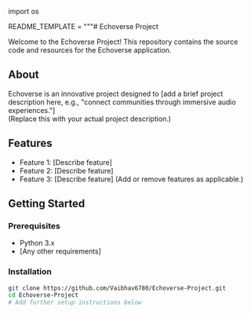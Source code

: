 import os

README_TEMPLATE = """# Echoverse Project

Welcome to the Echoverse Project! This repository contains the source code and resources for the Echoverse application.

## About

Echoverse is an innovative project designed to [add a brief project description here, e.g., "connect communities through immersive audio experiences."]  
(Replace this with your actual project description.)

## Features

- Feature 1: [Describe feature]
- Feature 2: [Describe feature]
- Feature 3: [Describe feature]
(Add or remove features as applicable.)

## Getting Started

### Prerequisites

- Python 3.x
- [Any other requirements]

### Installation

```bash
git clone https://github.com/Vaibhav6780/Echoverse-Project.git
cd Echoverse-Project
# Add further setup instructions below
